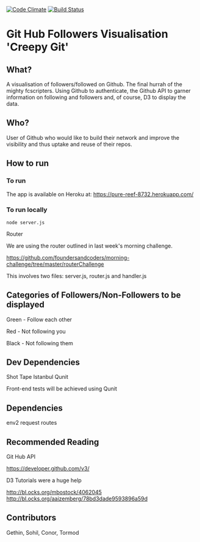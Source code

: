[![Code Climate](https://codeclimate.com/github/fcscripters/creepygit/badges/gpa.svg)](https://codeclimate.com/github/fcscripters/creepygit)
[![Build Status](https://travis-ci.org/fcscripters/creepygit.svg)](https://travis-ci.org/fcscripters/creepygit)

# Git Hub Followers Visualisation 'Creepy Git'

## What?

A visualisation of followers/followed on Github. The final hurrah of the mighty fcscripters.
Using Github to authenticate, the Github API to garner information on following and followers and, of course, D3 to display the data.

## Who?

User of Github who would like to build their network and improve the visibility and thus uptake and reuse of their repos.

## How to run

### To run

The app is available on Heroku at:
https://pure-reef-8732.herokuapp.com/

### To run locally
```
node server.js
```
Router

We are using the router outlined in last week's morning challenge.

https://github.com/foundersandcoders/morning-challenge/tree/master/routerChallenge

This involves two files: server.js, router.js and handler.js

## Categories of Followers/Non-Followers to be displayed

Green - Follow each other

Red - Not following you

Black - Not following them

## Dev Dependencies

Shot
Tape
Istanbul
Qunit

Front-end tests will be achieved using Qunit

## Dependencies

env2
request
routes

## Recommended Reading

Git Hub API

https://developer.github.com/v3/

D3 Tutorials were a huge help

http://bl.ocks.org/mbostock/4062045
http://bl.ocks.org/aaizemberg/78bd3dade9593896a59d

## Contributors

Gethin, Sohil, Conor, Tormod
